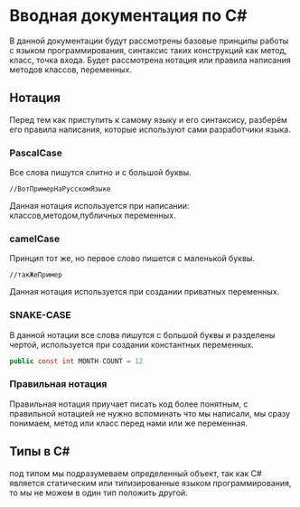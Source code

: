 # Вводная документация по C#
В данной документации будут рассмотрены базовые принципы работы с языком программирования, синтаксис таких конструкций как метод, класс, точка входа. Будет рассмотрена нотация или правила написания методов классов, переменных.
## Нотация
Перед тем как приступить к самому языку и его синтаксису, разберём его правила написания, которые используют сами разработчики языка.

### PascalCase

Все слова пишутся слитно и с большой буквы.
```
//ВотПримерНаРусскомЯзыке
```
Данная нотация используется при написании:
классов,методом,публичных переменных.

### camelCase

Принцип тот же, но первое слово пишется с маленькой буквы.
```
//такЖеПример
```
Данная нотация используется при создании приватных переменных.

### SNAKE-CASE

В данной нотации все слова пишутся с большой буквы и разделены чертой, используется при создании константных переменных.
``` C#
public const int MONTH-COUNT = 12
```
### Правильная нотация
Правильная нотация приучает писать код более понятным, с правильной нотацией не нужно вспоминать что мы написали, мы сразу понимаем, метод или класс перед нами или же переменная.

## Типы в C#

под типом мы подразумеваем определенный объект, так как C# является статическим или типизированные языком программирования, то мы не можем в один тип положить другой.
```
